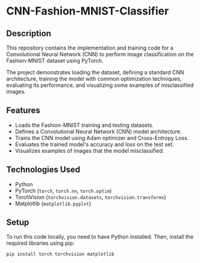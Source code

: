 # CNN-Fashion-MNIST-Classifier

## Description

This repository contains the implementation and training code for a Convolutional Neural Network (CNN) to perform image classification on the Fashion-MNIST dataset using PyTorch.

The project demonstrates loading the dataset, defining a standard CNN architecture, training the model with common optimization techniques, evaluating its performance, and visualizing some examples of misclassified images.

## Features

* Loads the Fashion-MNIST training and testing datasets.
* Defines a Convolutional Neural Network (CNN) model architecture.
* Trains the CNN model using Adam optimizer and Cross-Entropy Loss.
* Evaluates the trained model's accuracy and loss on the test set.
* Visualizes examples of images that the model misclassified.

## Technologies Used

* Python
* PyTorch (`torch`, `torch.nn`, `torch.optim`)
* TorchVision (`torchvision.datasets`, `torchvision.transforms`)
* Matplotlib (`matplotlib.pyplot`)

## Setup

To run this code locally, you need to have Python installed. Then, install the required libraries using pip:

```bash
pip install torch torchvision matplotlib
